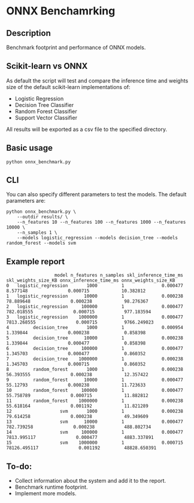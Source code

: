 # ONNX Benchamrking

## Description
Benchmark footprint and performance of ONNX models.

## Scikit-learn vs ONNX
As default the script will test and compare the inference time and weights size of the default scikit-learn implementations of:
- Logistic Regression
- Decision Tree Classifier
- Random Forest Classifier
- Support Vector Classifier

All results will be exported as a csv file to the specified directory.


## Basic usage
```
python onnx_benchmark.py

```

## CLI
You can also specify different parameters to test the models. The default parameters are:
```
python onnx_benchmark.py \
    --outdir results/ \
    --n_features 10 --n_features 100 --n_features 1000 --n_features 10000 \
    --n_samples 1 \
    --models logistic_regression --models decision_tree --models random_forest --models svm

```

## Example report

```
                  model n_features n_samples skl_inference_time_ms skl_weights_size_KB onnx_inference_time_ms onnx_weights_size_KB
0   logistic_regression       1000         1              0.000477            8.577148               0.000715            10.382812
1   logistic_regression      10000         1              0.000238           78.889648               0.000238            98.276367
2   logistic_regression     100000         1              0.000477          782.018555               0.000715           977.183594
3   logistic_regression    1000000         1              0.000477         7813.268555               0.000715          9766.249023
4         decision_tree       1000         1              0.000954            1.339844               0.000238             0.858398
5         decision_tree      10000         1              0.000238            1.339844               0.000477             0.858398
6         decision_tree     100000         1              0.000477            1.345703               0.000477             0.860352
7         decision_tree    1000000         1              0.000238            1.345703               0.000715             0.860352
8         random_forest       1000         1              0.000238           56.393555               0.000238            12.357422
9         random_forest      10000         1              0.000477            55.12793               0.000238            11.723633
10        random_forest     100000         1              0.000477           55.758789               0.000715            11.882812
11        random_forest    1000000         1              0.000238           55.618164               0.001192            11.821289
12                  svm       1000         1              0.000238           79.614258               0.000238            49.349609
13                  svm      10000         1              0.000477          782.739258               0.000238           488.802734
14                  svm     100000         1              0.000477         7813.995117               0.000477          4883.337891
15                  svm    1000000         1              0.000715        78126.495117               0.001192         48828.650391
```

## To-do:
- Collect information about the system and add it to the report.
- Benchmark runtime footprint.
- Implement more models.